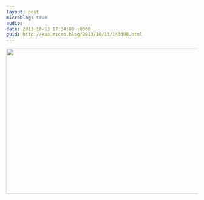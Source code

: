 ```yaml
---
layout: post
microblog: true
audio: 
date: 2013-10-13 17:34:00 +0300
guid: http://kaa.micro.blog/2013/10/13/143400.html
---
```

<img src="https://micro.kaa.bz/uploads/2018/ba3bc1eacb.jpg" alt="" width="840" height="382" class="alignnone size-full wp-image-1001" />
